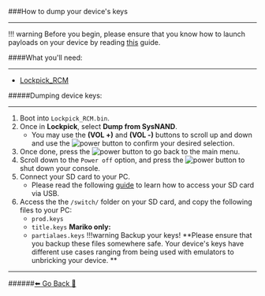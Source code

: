 ###How to dump your device's keys
***


!!! warning Before you begin, please ensure that you know how to launch payloads on your device by reading [this](https://rentry.org/SwitchPayloadLaunch) guide.


####What you'll need:
***
* [Lockpick_RCM](https://github.com/shchmue/Lockpick_RCM/releases/latest/download/Lockpick_RCM.bin)

#####Dumping device keys:
***
1. Boot into `Lockpick_RCM.bin`.
2. Once in **Lockpick**, select **Dump from SysNAND**.
	* You may use the **(VOL +)** and **(VOL -)** buttons to scroll up and down and
		use the ![power](https://i.imgur.com/rrXTJNZ.png) button to confirm your desired selection.
3. Once done, press the ![power](https://i.imgur.com/rrXTJNZ.png) button to go back to the main menu.
4. Scroll down to the `Power off` option, and press the ![power](https://i.imgur.com/rrXTJNZ.png) button to shut down your console.
5. Connect your SD card to your PC.
	* Please read the following [guide](https://rentry.org/SDCardViaUSB) to learn how to access your SD card 
		via USB.
6. Access the the `/switch/` folder on your SD card, and copy the following files to your PC:
	* `prod.keys`
	* `title.keys`
	**Mariko only:**
	* `partialaes.keys`
!!!warning	Backup your keys!
	**Please ensure that you backup these files somewhere safe. 
	Your device's keys have different use cases ranging from being used with emulators to unbricking your device. **


[]()
[]()

***
######[⬅️ Go Back 🦝](https://rentry.org/Getting_Started)
